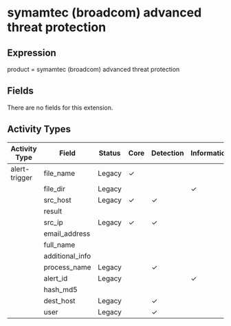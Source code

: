 symamtec (broadcom) advanced threat protection
==============================================

Expression
----------

product = symamtec (broadcom) advanced threat protection

Fields
------

There are no fields for this extension.

Activity Types
--------------

| Activity Type | Field           | Status | Core     | Detection | Informational |
| ------------- | --------------- | ------ | -------- | --------- | ------------- |
| alert-trigger | file_name       | Legacy | &#10003; |           |               |
|               | file_dir        | Legacy |          |           | &#10003;      |
|               | src_host        | Legacy | &#10003; | &#10003;  |               |
|               | result          |        |          |           |               |
|               | src_ip          | Legacy | &#10003; | &#10003;  |               |
|               | email_address   |        |          |           |               |
|               | full_name       |        |          |           |               |
|               | additional_info |        |          |           |               |
|               | process_name    | Legacy |          | &#10003;  |               |
|               | alert_id        | Legacy |          |           | &#10003;      |
|               | hash_md5        |        |          |           |               |
|               | dest_host       | Legacy |          | &#10003;  |               |
|               | user            | Legacy |          | &#10003;  |               |

